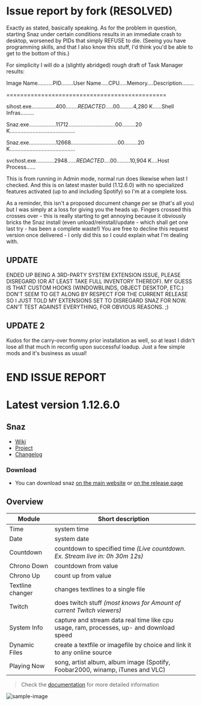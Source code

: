 # Issue report by fork (RESOLVED)

Exactly as stated, basically speaking. As for the problem in question, starting Snaz under certain conditions results in an immediate crash to desktop, worsened by PIDs that simply REFUSE to die. (Seeing you have programming skills, and that I also know this stuff, I'd think you'd be able to get to the bottom of this.)

For simplicity I will do a (slightly abridged) rough draft of Task Manager results:

Image Name..........PID........User Name.....CPU.....Memory....Description........

==============================================

sihost.exe................400........*REDACTED*.....00.........4,280 K......Shell Infras.........

Snaz.exe..................11712...............................00.........20 K...........................................

Snaz.exe..................12668...............................00.........20 K...........................................

svchost.exe............2948......*REDACTED*....00.........10,904 K....Host Process......

This is from running in Admin mode, normal run does likewise when last I checked. And this is on latest master build (1.12.6.0) with no specialized features activated (up to and including Spotify) so I'm at a complete loss.

As a reminder, this isn't a proposed document change per se (that's all you) but I was simply at a loss for giving you the heads up. Fingers crossed this crosses over - this is really starting to get annoying because it obviously bricks the Snaz install (even unload/reinstall/update - which shall get one last try - has been a complete waste!) You are free to decline this request version once delivered - I only did this so I could explain what I'm dealing with.

## UPDATE

ENDED UP BEING A 3RD-PARTY SYSTEM EXTENSION ISSUE, PLEASE DISREGARD (OR AT LEAST TAKE FULL INVENTORY THEREOF). MY GUESS IS THAT CUSTOM HOOKS (WINDOWBLINDS, OBJECT DESKTOP, ETC.) DON'T SEEM TO GET ALONG BY RESPECT FOR THE CURRENT RELEASE SO I JUST TOLD MY EXTENSIONS SET TO DISREGARD SNAZ FOR NOW. CAN'T TEST AGAINST EVERYTHING, FOR OBVIOUS REASONS. ;)

## UPDATE 2

Kudos for the carry-over frommy  prior installation as well, so at least I didn't lose all that much in reconfig upon successful loadup. Just a few simple mods and it's business as usual!

# END ISSUE REPORT

# Latest version 1.12.6.0

## Snaz

- [Wiki](https://github.com/JimmyAppelt/Snaz/wiki )
- [Project](http://jimmyappelt.be/preview/snaz)
- [Changelog](http://jimmyappelt.be/Downloads/Software/Snaz/releasenotes.txt)

### Download

- You can download snaz [on the main website](http://jimmyappelt.be/preview/snaz/) or [on the release page](https://github.com/JimmyAppelt/Snaz/releases) 

## Overview

Module | Short description
------------ | -------------
Time | system time
Date | system date
Countdown | countdown to specified time *(Live countdown. Ex. Stream live in: 0h 30m 12s)*
Chrono Down | countdown from value
Chrono Up | count up from value
Textline changer | changes textlines to a single file
Twitch | does twitch stuff *(most knows for Amount of current Twitch viewers)*
System Info | capture and stream data real time like cpu usage, ram, processes, up- and download speed
Dynamic Files | create a textfile or imagefile by choice and link it to any online source
Playing Now | song, artist album, album image (Spotify, Foobar2000, winamp, iTunes and VLC)


> Check the [documentation](https://github.com/JimmyAppelt/Snaz/wiki) for more detailed information

![sample-image](https://i.gyazo.com/985dabdbf42b9dc28ec9ac4f3bd71a6c.png)

